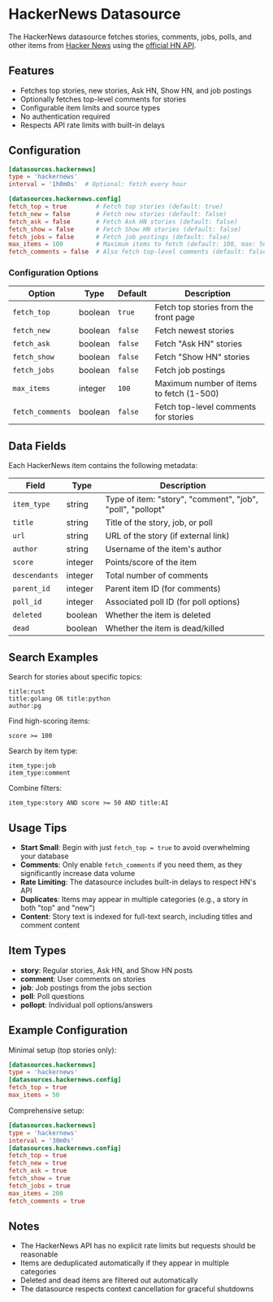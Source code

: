 # HackerNews Datasource

The HackerNews datasource fetches stories, comments, jobs, polls, and other items from [Hacker News](https://news.ycombinator.com/) using the [official HN API](https://github.com/HackerNews/API).

## Features

- Fetches top stories, new stories, Ask HN, Show HN, and job postings
- Optionally fetches top-level comments for stories
- Configurable item limits and source types
- No authentication required
- Respects API rate limits with built-in delays

## Configuration

```toml
[datasources.hackernews]
type = 'hackernews'
interval = '1h0m0s'  # Optional: fetch every hour

[datasources.hackernews.config]
fetch_top = true        # Fetch top stories (default: true)
fetch_new = false       # Fetch new stories (default: false)
fetch_ask = false       # Fetch Ask HN stories (default: false)
fetch_show = false      # Fetch Show HN stories (default: false)
fetch_jobs = false      # Fetch job postings (default: false)
max_items = 100         # Maximum items to fetch (default: 100, max: 500)
fetch_comments = false  # Also fetch top-level comments (default: false)
```

### Configuration Options

| Option | Type | Default | Description |
|--------|------|---------|-------------|
| `fetch_top` | boolean | `true` | Fetch top stories from the front page |
| `fetch_new` | boolean | `false` | Fetch newest stories |
| `fetch_ask` | boolean | `false` | Fetch "Ask HN" stories |
| `fetch_show` | boolean | `false` | Fetch "Show HN" stories |
| `fetch_jobs` | boolean | `false` | Fetch job postings |
| `max_items` | integer | `100` | Maximum number of items to fetch (1-500) |
| `fetch_comments` | boolean | `false` | Fetch top-level comments for stories |

## Data Fields

Each HackerNews item contains the following metadata:

| Field | Type | Description |
|-------|------|-------------|
| `item_type` | string | Type of item: "story", "comment", "job", "poll", "pollopt" |
| `title` | string | Title of the story, job, or poll |
| `url` | string | URL of the story (if external link) |
| `author` | string | Username of the item's author |
| `score` | integer | Points/score of the item |
| `descendants` | integer | Total number of comments |
| `parent_id` | integer | Parent item ID (for comments) |
| `poll_id` | integer | Associated poll ID (for poll options) |
| `deleted` | boolean | Whether the item is deleted |
| `dead` | boolean | Whether the item is dead/killed |

## Search Examples

Search for stories about specific topics:
```
title:rust
title:golang OR title:python
author:pg
```

Find high-scoring items:
```
score >= 100
```

Search by item type:
```
item_type:job
item_type:comment
```

Combine filters:
```
item_type:story AND score >= 50 AND title:AI
```

## Usage Tips

- **Start Small**: Begin with just `fetch_top = true` to avoid overwhelming your database
- **Comments**: Only enable `fetch_comments` if you need them, as they significantly increase data volume
- **Rate Limiting**: The datasource includes built-in delays to respect HN's API
- **Duplicates**: Items may appear in multiple categories (e.g., a story in both "top" and "new")
- **Content**: Story text is indexed for full-text search, including titles and comment content

## Item Types

- **story**: Regular stories, Ask HN, and Show HN posts
- **comment**: User comments on stories
- **job**: Job postings from the jobs section
- **poll**: Poll questions
- **pollopt**: Individual poll options/answers

## Example Configuration

Minimal setup (top stories only):
```toml
[datasources.hackernews]
type = 'hackernews'
[datasources.hackernews.config]
fetch_top = true
max_items = 50
```

Comprehensive setup:
```toml
[datasources.hackernews]
type = 'hackernews'
interval = '30m0s'
[datasources.hackernews.config]
fetch_top = true
fetch_new = true
fetch_ask = true
fetch_show = true
fetch_jobs = true
max_items = 200
fetch_comments = true
```

## Notes

- The HackerNews API has no explicit rate limits but requests should be reasonable
- Items are deduplicated automatically if they appear in multiple categories
- Deleted and dead items are filtered out automatically
- The datasource respects context cancellation for graceful shutdowns